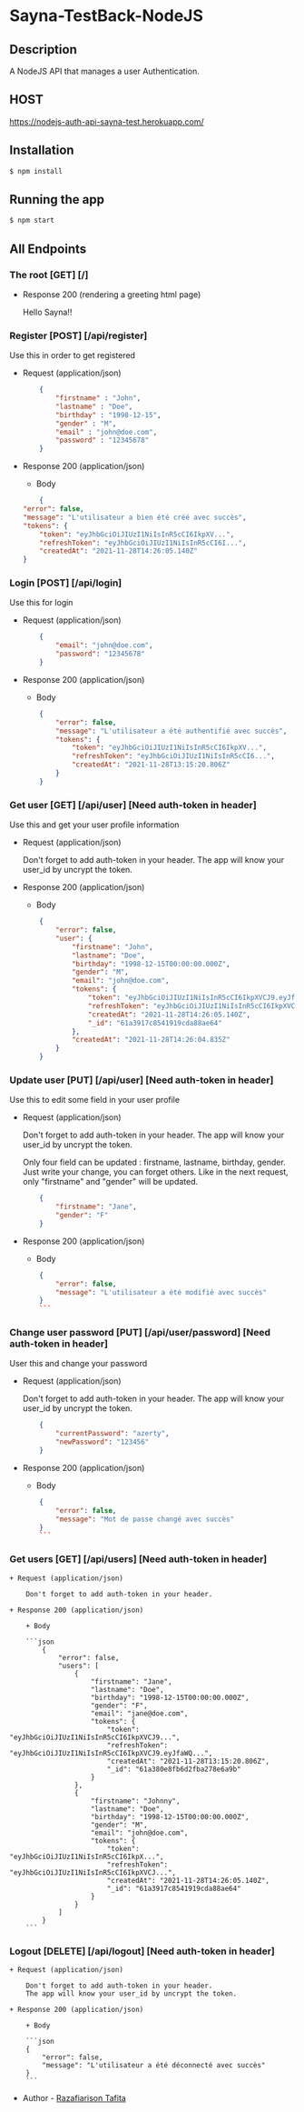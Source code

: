 # Sayna-TestBack-NodeJS

## Description

A NodeJS API that manages a user Authentication. 

## HOST
https://nodejs-auth-api-sayna-test.herokuapp.com/

## Installation

```bash
$ npm install
```

## Running the app

```bash
$ npm start

```

## All Endpoints

### The root [GET] [/]

+ Response 200 (rendering a greeting html page)

  Hello Sayna!!

### Register [POST] [/api/register]

Use this in order to get registered

+ Request (application/json)

    ```json
        {
            "firstname" : "John",
            "lastname" : "Doe",
            "birthday" : "1998-12-15",
            "gender" : "M",
            "email" : "john@doe.com",
            "password" : "12345678"
        }
    ```

+ Response 200 (application/json)

    + Body

    ```json
        {
    "error": false,
    "message": "L'utilisateur a bien été créé avec succès",
    "tokens": {
        "token": "eyJhbGciOiJIUzI1NiIsInR5cCI6IkpXV...",
        "refreshToken": "eyJhbGciOiJIUzI1NiIsInR5cCI6I...",
        "createdAt": "2021-11-28T14:26:05.140Z"
    }

   ```

### Login [POST] [/api/login]

Use this for login

+ Request (application/json)

    ```json
        {
            "email": "john@doe.com",
            "password": "12345678"
        }
    ```

+ Response 200 (application/json)

    + Body

    ```json
        {
            "error": false,
            "message": "L'utilisateur a été authentifié avec succès",
            "tokens": {
                "token": "eyJhbGciOiJIUzI1NiIsInR5cCI6IkpXV...",
                "refreshToken": "eyJhbGciOiJIUzI1NiIsInR5cCI6...",
                "createdAt": "2021-11-28T13:15:20.806Z"
            }
        }
   ```

### Get user [GET] [/api/user] [Need auth-token in header]

Use this and get your user profile information

+ Request (application/json)
    
    Don't forget to add auth-token in your header.
    The app will know your user_id by uncrypt the token.

+ Response 200 (application/json)

    + Body

    ```json
        {
            "error": false,
            "user": {
                "firstname": "John",
                "lastname": "Doe",
                "birthday": "1998-12-15T00:00:00.000Z",
                "gender": "M",
                "email": "john@doe.com",
                "tokens": {
                    "token": "eyJhbGciOiJIUzI1NiIsInR5cCI6IkpXVCJ9.eyJfaWQiOiI2MWEzOTE3Yzg1NDE5MTljZGE4OGFlNjMiLCJpYXQiOjE2MzgxMDk1NjUsImV4cCI6MTYzODExMzE2NX0.ZPTop_u13_DsNxVlzf0p0k_l4mcnpj41ka8PqoABnw0",
                    "refreshToken": "eyJhbGciOiJIUzI1NiIsInR5cCI6IkpXVCJ9.eyJfaWQiOiI2MWEzOTE3Yzg1NDE5MTljZGE4OGFlNjMiLCJpYXQiOjE2MzgxMDk1NjUsImV4cCI6MTY0MDcwMTU2NX0.Ey2gfIvDMWofSUZY8a7f37omOxQYXnxV5JlGKLPyR7w",
                    "createdAt": "2021-11-28T14:26:05.140Z",
                    "_id": "61a3917c8541919cda88ae64"
                },
                "createdAt": "2021-11-28T14:26:04.835Z"
            }
        }
   ```

### Update user [PUT] [/api/user] [Need auth-token in header]

Use this to edit some field in your user profile

+ Request (application/json)
    
    Don't forget to add auth-token in your header.
    The app will know your user_id by uncrypt the token.
    
    Only four field can be updated : firstname, lastname, birthday, gender.
    Just write your change, you can forget others. Like in the next request, only "firstname" and "gender" will be updated.

    ```json
        {
            "firstname": "Jane",
            "gender": "F"
        }
    ```    

+ Response 200 (application/json)

    + Body

    ```json
        {
            "error": false,
            "message": "L'utilisateur a été modifié avec succès"
        }
        ```

### Change user password [PUT] [/api/user/password] [Need auth-token in header]

User this and change your password

+ Request (application/json)
    
    Don't forget to add auth-token in your header.
    The app will know your user_id by uncrypt the token.
    
    ```json
        {
            "currentPassword": "azerty",
            "newPassword": "123456"
        }
    ```    

+ Response 200 (application/json)

    + Body 

    ```json
        {
            "error": false,
            "message": "Mot de passe changé avec succès"
        }
        ```

### Get users [GET] [/api/users] [Need auth-token in header]

    + Request (application/json)
    
        Don't forget to add auth-token in your header.

    + Response 200 (application/json)

        + Body

        ```json
            {
                "error": false,
                "users": [
                    {
                        "firstname": "Jane",
                        "lastname": "Doe",
                        "birthday": "1998-12-15T00:00:00.000Z",
                        "gender": "F",
                        "email": "jane@doe.com",
                        "tokens": {
                            "token": "eyJhbGciOiJIUzI1NiIsInR5cCI6IkpXVCJ9...",
                            "refreshToken": "eyJhbGciOiJIUzI1NiIsInR5cCI6IkpXVCJ9.eyJfaWQ...",
                            "createdAt": "2021-11-28T13:15:20.806Z",
                            "_id": "61a380e8fb6d2fba278e6a9b"
                        }
                    },
                    {
                        "firstname": "Johnny",
                        "lastname": "Doe",
                        "birthday": "1998-12-15T00:00:00.000Z",
                        "gender": "M",
                        "email": "john@doe.com",
                        "tokens": {
                            "token": "eyJhbGciOiJIUzI1NiIsInR5cCI6IkpX...",
                            "refreshToken": "eyJhbGciOiJIUzI1NiIsInR5cCI6IkpXVCJ...",
                            "createdAt": "2021-11-28T14:26:05.140Z",
                            "_id": "61a3917c8541919cda88ae64"
                        }
                    }
                ]
            }
        ```

### Logout [DELETE] [/api/logout] [Need auth-token in header]

    + Request (application/json)

        Don't forget to add auth-token in your header.
        The app will know your user_id by uncrypt the token.

    + Response 200 (application/json)

        + Body

        ```json
        {
            "error": false,
            "message": "L'utilisateur a été déconnecté avec succès"
        }
        ``` 


- Author - [Razafiarison Tafita](https://www.linkedin.com/in/tafita-raza)
